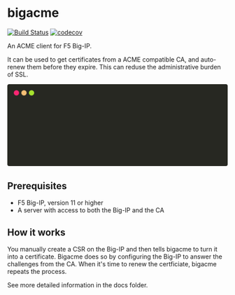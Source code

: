 bigacme
=====
[![Build Status](https://travis-ci.org/magnuswatn/bigacme.svg?branch=master)](https://travis-ci.org/magnuswatn/bigacme)
[![codecov](https://codecov.io/gh/magnuswatn/bigacme/branch/master/graph/badge.svg)](https://codecov.io/gh/magnuswatn/bigacme)

An ACME client for F5 Big-IP.

It can be used to get certificates from a ACME compatible CA, and auto-renew them before they expire. This can reduse the administrative burden of SSL.

![In use](./docs/example.svg)

## Prerequisites
* F5 Big-IP, version 11 or higher
* A server with access to both the Big-IP and the CA

## How it works
You manually create a CSR on the Big-IP and then tells bigacme to turn it into a certificate. Bigacme does so by configuring the Big-IP to answer the challenges from the CA. When it's time to renew the certficiate, bigacme repeats the process.

See more detailed information in the docs folder.
